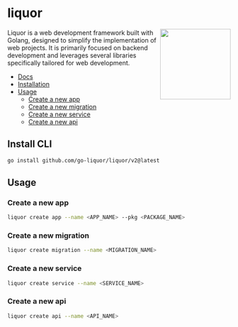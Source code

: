 # liquor

<img align="right" width="159px" src="https://avatars.githubusercontent.com/u/197004919">

Liquor is a web development framework built with Golang, designed to simplify the implementation of web projects. It is primarily focused on backend development and leverages several libraries specifically tailored for web development.


- [Docs](https://go-liquor.github.io)
- [Installation](#install-cli)
- [Usage](#usage)
    - [Create a new app](#create-a-new-app)
    - [Create a new migration](#create-a-new-migration)
    - [Create a new service](#create-a-new-service)
    - [Create a new api](#create-a-new-api)

## Install CLI

```bash
go install github.com/go-liquor/liquor/v2@latest
```

## Usage

### Create a new app

```bash
liquor create app --name <APP_NAME> --pkg <PACKAGE_NAME>
```

### Create a new migration
```bash
liquor create migration --name <MIGRATION_NAME>
```

### Create a new service

```bash
liquor create service --name <SERVICE_NAME>
```

### Create a new api

```bash
liquor create api --name <API_NAME>
```